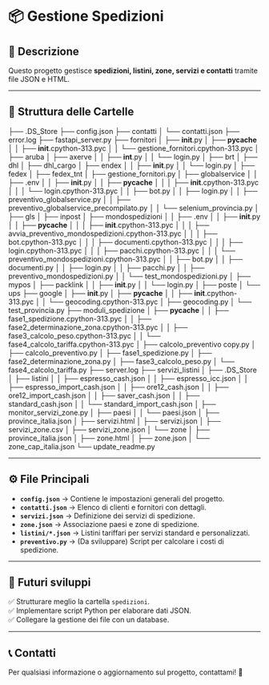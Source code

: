 # 📦 Gestione Spedizioni

## 📌 Descrizione
Questo progetto gestisce **spedizioni, listini, zone, servizi e contatti** tramite file JSON e HTML.

---

## 📂 Struttura delle Cartelle

├── .DS_Store
├── config.json
├── contatti
│   └── contatti.json
├── error.log
├── fastapi_server.py
├── fornitori
│   ├── __init__.py
│   ├── __pycache__
│   │   ├── __init__.cpython-313.pyc
│   │   └── gestione_fornitori.cpython-313.pyc
│   ├── aruba
│   ├── axerve
│   │   ├── __int__.py
│   │   └── login.py
│   ├── brt
│   ├── dhl
│   ├── dhl_cargo
│   ├── endex
│   │   ├── __init__.py
│   │   └── login.py
│   ├── fedex
│   ├── fedex_tnt
│   ├── gestione_fornitori.py
│   ├── globalservice
│   │   ├── .env
│   │   ├── __init__.py
│   │   ├── __pycache__
│   │   │   ├── __init__.cpython-313.pyc
│   │   │   └── login.cpython-313.pyc
│   │   ├── bot.py
│   │   ├── login.py
│   │   ├── preventivo_globalservice.py
│   │   ├── preventivo_globalservice_precompilato.py
│   │   └── selenium_provincia.py
│   ├── gls
│   ├── inpost
│   ├── mondospedizioni
│   │   ├── .env
│   │   ├── __init__.py
│   │   ├── __pycache__
│   │   │   ├── __init__.cpython-313.pyc
│   │   │   ├── avvia_preventivo_mondospedizioni.cpython-313.pyc
│   │   │   ├── bot.cpython-313.pyc
│   │   │   ├── documenti.cpython-313.pyc
│   │   │   ├── login.cpython-313.pyc
│   │   │   ├── pacchi.cpython-313.pyc
│   │   │   └── preventivo_mondospedizioni.cpython-313.pyc
│   │   ├── bot.py
│   │   ├── documenti.py
│   │   ├── login.py
│   │   ├── pacchi.py
│   │   ├── preventivo_mondospedizioni.py
│   │   └── test_mondospedizioni.py
│   ├── mypos
│   ├── packlink
│   │   ├── __init__.py
│   │   └── login.py
│   ├── poste
│   └── ups
├── google
│   ├── __init__.py
│   ├── __pycache__
│   │   ├── __init__.cpython-313.pyc
│   │   └── geocoding.cpython-313.pyc
│   ├── geocoding.py
│   └── test_provincia.py
├── moduli_spedizione
│   ├── __pycache__
│   │   ├── fase1_spedizione.cpython-313.pyc
│   │   ├── fase2_determinazione_zona.cpython-313.pyc
│   │   ├── fase3_calcolo_peso.cpython-313.pyc
│   │   └── fase4_calcolo_tariffa.cpython-313.pyc
│   ├── calcolo_preventivo copy.py
│   ├── calcolo_preventivo.py
│   ├── fase1_spedizione.py
│   ├── fase2_determinazione_zona.py
│   ├── fase3_calcolo_peso.py
│   └── fase4_calcolo_tariffa.py
├── server.log
├── servizi_listini
│   ├── .DS_Store
│   ├── listini
│   │   ├── espresso_cash.json
│   │   ├── espresso_icc.json
│   │   ├── espresso_import_cash.json
│   │   ├── ore12_cash.json
│   │   ├── ore12_import_cash.json
│   │   ├── saver_cash.json
│   │   ├── standard_cash.json
│   │   └── standard_import_cash.json
│   ├── monitor_servizi_zone.py
│   ├── paesi
│   │   └── paesi.json
│   ├── province_italia.json
│   ├── servizi.html
│   ├── servizi.json
│   ├── servizi_zone.csv
│   ├── servizi_zone.json
│   └── zone
│       ├── province_italia.json
│       ├── zone.html
│       ├── zone.json
│       └── zone_cap_italia.json
└── update_readme.py



---

## ⚙️ **File Principali**
- **`config.json`** → Contiene le impostazioni generali del progetto.
- **`contatti.json`** → Elenco di clienti e fornitori con dettagli.
- **`servizi.json`** → Definizione dei servizi di spedizione.
- **`zone.json`** → Associazione paesi e zone di spedizione.
- **`listini/*.json`** → Listini tariffari per servizi standard e personalizzati.
- **`preventivo.py`** → (Da sviluppare) Script per calcolare i costi di spedizione.

---

## 🔧 **Futuri sviluppi**
✅ Strutturare meglio la cartella `spedizioni`.  
✅ Implementare script Python per elaborare dati JSON.  
✅ Collegare la gestione dei file con un database.  

---

## 📞 Contatti
Per qualsiasi informazione o aggiornamento sul progetto, contattami! 🚀
